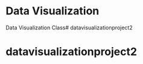 # Data Visualization
Data Visualization Class# datavisualizationproject2
# datavisualizationproject2
